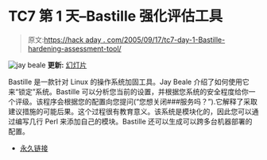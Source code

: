 # TC7 第 1 天–Bastille 强化评估工具

> 原文:[https://hack aday . com/2005/09/17/tc7-day-1-Bastille-hardening-assessment-tool/](https://hackaday.com/2005/09/17/tc7-day-1-bastille-hardening-assessment-tool/)

![jay beale](../Images/1fc73a1ea7c2fb59228beaf88f88e392.png)
**更新:** [幻灯片](http://toorcon.org/2005/slides/jbeale-bastillehardening.pdf)

Bastille 是一款针对 Linux 的操作系统加固工具。Jay Beale 介绍了如何使用它来“锁定”系统。Bastille 可以分析您当前的设置，并根据您系统的安全程度给你一个评级。该程序会根据您的配置向您提问(“您想关闭###服务吗？”).它解释了采取建议措施的可能后果。这个过程很有教育意义。该系统是模块化的，因此您可以通过编写几行 Perl 来添加自己的模块。Bastille 还可以生成可以跨多台机器部署的配置。

*   [永久链接](http://bastille-linux.org/)